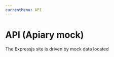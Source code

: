 ```yaml
---
currentMenu: API
---
```


API (Apiary mock)
============

The Expressjs site is driven by mock data located 
